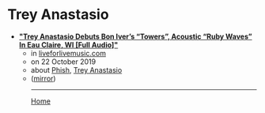# Trey Anastasio

 - [**"Trey Anastasio Debuts Bon Iver’s “Towers”, Acoustic “Ruby Waves” In Eau Claire, WI [Full Audio]"**](https://liveforlivemusic.com/news/trey-anastasio-eau-claire-10-21-19/)<ul><li>in [liveforlivemusic.com](https://liveforlivemusic.com/)</li><li>on 22 October 2019</li><li>about [Phish](../../topics/phish/index.md), [Trey Anastasio](../../topics/trey-anastasio/index.md)</li><li>([mirror](https://web.archive.org/web/*/https://liveforlivemusic.com/news/trey-anastasio-eau-claire-10-21-19/))</li><ul>

----

[Home](../index.md)

